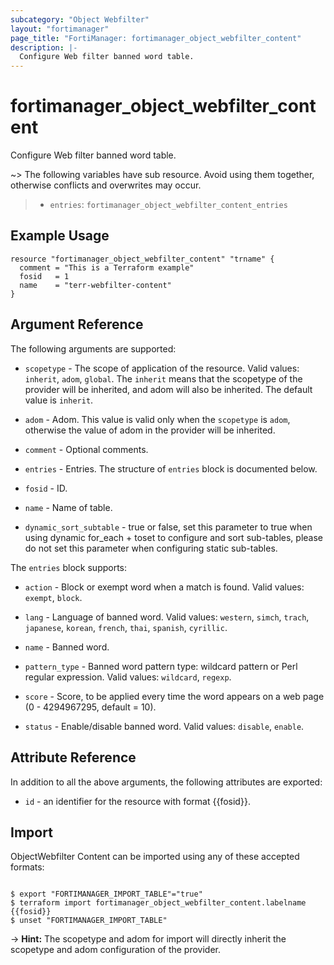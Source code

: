 ```yaml
---
subcategory: "Object Webfilter"
layout: "fortimanager"
page_title: "FortiManager: fortimanager_object_webfilter_content"
description: |-
  Configure Web filter banned word table.
---
```


# fortimanager_object_webfilter_content
Configure Web filter banned word table.

~> The following variables have sub resource. Avoid using them together, otherwise conflicts and overwrites may occur.
>- `entries`: `fortimanager_object_webfilter_content_entries`



## Example Usage

```hcl
resource "fortimanager_object_webfilter_content" "trname" {
  comment = "This is a Terraform example"
  fosid   = 1
  name    = "terr-webfilter-content"
}
```

## Argument Reference


The following arguments are supported:

* `scopetype` - The scope of application of the resource. Valid values: `inherit`, `adom`, `global`. The `inherit` means that the scopetype of the provider will be inherited, and adom will also be inherited. The default value is `inherit`.
* `adom` - Adom. This value is valid only when the `scopetype` is `adom`, otherwise the value of adom in the provider will be inherited.

* `comment` - Optional comments.
* `entries` - Entries. The structure of `entries` block is documented below.
* `fosid` - ID.
* `name` - Name of table.
* `dynamic_sort_subtable` - true or false, set this parameter to true when using dynamic for_each + toset to configure and sort sub-tables, please do not set this parameter when configuring static sub-tables.

The `entries` block supports:

* `action` - Block or exempt word when a match is found. Valid values: `exempt`, `block`.

* `lang` - Language of banned word. Valid values: `western`, `simch`, `trach`, `japanese`, `korean`, `french`, `thai`, `spanish`, `cyrillic`.

* `name` - Banned word.
* `pattern_type` - Banned word pattern type: wildcard pattern or Perl regular expression. Valid values: `wildcard`, `regexp`.

* `score` - Score, to be applied every time the word appears on a web page (0 - 4294967295, default = 10).
* `status` - Enable/disable banned word. Valid values: `disable`, `enable`.



## Attribute Reference

In addition to all the above arguments, the following attributes are exported:
* `id` - an identifier for the resource with format {{fosid}}.

## Import

ObjectWebfilter Content can be imported using any of these accepted formats:
```

$ export "FORTIMANAGER_IMPORT_TABLE"="true"
$ terraform import fortimanager_object_webfilter_content.labelname {{fosid}}
$ unset "FORTIMANAGER_IMPORT_TABLE"
```
-> **Hint:** The scopetype and adom for import will directly inherit the scopetype and adom configuration of the provider.
